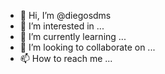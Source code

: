 - 👋 Hi, I’m @diegosdms
- 👀 I’m interested in ...
- 🌱 I’m currently learning ...
- 💞️ I’m looking to collaborate on ...
- 📫 How to reach me ...

<!---
diegosdms/diegosdms is a ✨ special ✨ repository because its `README.md` (this file) appears on your GitHub profile.
You can click the Preview link to take a look at your changes.
--->

